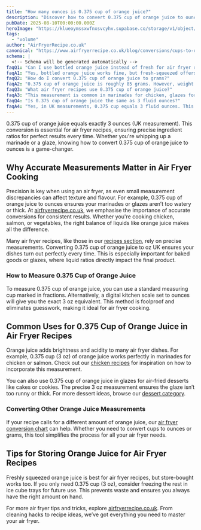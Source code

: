 ```yaml
---
title: "How many ounces is 0.375 cup of orange juice?"
description: "Discover how to convert 0.375 cup of orange juice to ounces (UK) for perfect air fryer recipes. Get precise measurements in seconds!"
pubDate: 2025-08-10T00:00:00.000Z
heroImage: "https://klueoymssxwfnxsvcyhv.supabase.co/storage/v1/object/public/Shmucket/how-many-ounces-is-0375-cup-of-orange-juice.webp"
tags:
  - "volume"
author: "AirFryerRecipe.co.uk"
canonical: "https://www.airfryerrecipe.co.uk/blog/conversions/cups-to-ounces/how-many-ounces-is-0375-cup-of-orange-juice"
schema: |
  <!-- Schema will be generated automatically -->
faqQ1: "Can I use bottled orange juice instead of fresh for air fryer recipes?"
faqA1: "Yes, bottled orange juice works fine, but fresh-squeezed offers a brighter flavour. If using bottled, check for added sugars or preservatives, as these can affect your recipe. For best results, stick to the 0.375 cup (3 oz) measurement."
faqQ2: "How do I convert 0.375 cup of orange juice to grams?"
faqA2: "0.375 cup of orange juice is roughly 85 grams. However, weight can vary slightly depending on the juice's density. For precise air fryer cooking, use a kitchen scale to measure grams directly."
faqQ3: "What air fryer recipes use 0.375 cup of orange juice?"
faqA3: "This measurement is common in marinades for chicken, glazes for salmon, or even citrus-infused desserts. Check our <a href=https://www.airfryerrecipe.co.uk/recipes>recipes page</a> for ideas like orange-glazed chicken or citrus cakes."
faqQ4: "Is 0.375 cup of orange juice the same as 3 fluid ounces?"
faqA4: "Yes, in UK measurements, 0.375 cup equals 3 fluid ounces. This applies to orange juice and other liquids. Always double-check if using US cups, as their fluid ounces differ slightly."
---
```

<p>0.375 cup of orange juice equals exactly 3 ounces (UK measurement). This conversion is essential for air fryer recipes, ensuring precise ingredient ratios for perfect results every time. Whether you're whipping up a marinade or a glaze, knowing how to convert 0.375 cup of orange juice to ounces is a game-changer.</p>  

<h2>Why Accurate Measurements Matter in Air Fryer Cooking</h2>  
<p>Precision is key when using an air fryer, as even small measurement discrepancies can affect texture and flavour. For example, 0.375 cup of orange juice to ounces ensures your marinades or glazes aren’t too watery or thick. At <a href=https://www.airfryerrecipe.co.uk>airfryerrecipe.co.uk</a>, we emphasise the importance of accurate conversions for consistent results. Whether you're cooking chicken, salmon, or vegetables, the right balance of liquids like orange juice makes all the difference.</p>  

<p>Many air fryer recipes, like those in our <a href=https://www.airfryerrecipe.co.uk/recipes>recipes section</a>, rely on precise measurements. Converting 0.375 cup of orange juice to oz UK ensures your dishes turn out perfectly every time. This is especially important for baked goods or glazes, where liquid ratios directly impact the final product.</p>  

<h3>How to Measure 0.375 Cup of Orange Juice</h3>  
<p>To measure 0.375 cup of orange juice, you can use a standard measuring cup marked in fractions. Alternatively, a digital kitchen scale set to ounces will give you the exact 3 oz equivalent. This method is foolproof and eliminates guesswork, making it ideal for air fryer cooking.</p>  

<h2>Common Uses for 0.375 Cup of Orange Juice in Air Fryer Recipes</h2>  
<p>Orange juice adds brightness and acidity to many air fryer dishes. For example, 0.375 cup (3 oz) of orange juice works perfectly in marinades for chicken or salmon. Check out our <a href=https://www.airfryerrecipe.co.uk/recipe-category/chicken>chicken recipes</a> for inspiration on how to incorporate this measurement.</p>  

<p>You can also use 0.375 cup of orange juice in glazes for air-fried desserts like cakes or cookies. The precise 3 oz measurement ensures the glaze isn’t too runny or thick. For more dessert ideas, browse our <a href=https://www.airfryerrecipe.co.uk/recipe-category/dessert>dessert category</a>.</p>  

<h3>Converting Other Orange Juice Measurements</h3>  
<p>If your recipe calls for a different amount of orange juice, our <a href=https://www.airfryerrecipe.co.uk/air-fryer-conversion-chart>air fryer conversion chart</a> can help. Whether you need to convert cups to ounces or grams, this tool simplifies the process for all your air fryer needs.</p>  

<h2>Tips for Storing Orange Juice for Air Fryer Recipes</h2>  
<p>Freshly squeezed orange juice is best for air fryer recipes, but store-bought works too. If you only need 0.375 cup (3 oz), consider freezing the rest in ice cube trays for future use. This prevents waste and ensures you always have the right amount on hand.</p>  

<p>For more air fryer tips and tricks, explore <a href=https://www.airfryerrecipe.co.uk>airfryerrecipe.co.uk</a>. From cleaning hacks to recipe ideas, we’ve got everything you need to master your air fryer.</p>
